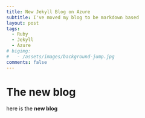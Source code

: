 ```yaml
---
title: New Jekyll Blog on Azure
subtitle: I've moved my blog to be markdown based
layout: post
tags:
  - Ruby
  - Jekyll
  - Azure
# bigimg:
#   - /assets/images/background-jump.jpg
comments: false
---
```


# The new blog
here is the **new blog**

